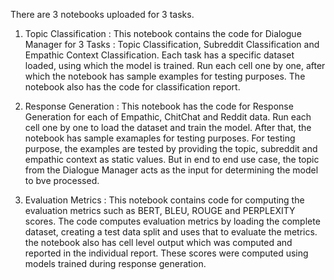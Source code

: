 There are 3 notebooks uploaded for 3 tasks.

1. Topic Classification : This notebook contains the code for Dialogue Manager for 3 Tasks : Topic Classification, Subreddit Classification and Empathic Context Classification. Each task has a specific dataset loaded, using which the model is trained. Run each cell one by one, after which the notebook has sample examples for testing purposes. The notebook also has the code for classification report.

2. Response Generation : This notebook has the code for Response Generation for each of Empathic, ChitChat and Reddit data. Run each cell one by one to load the dataset and train the model. After that, the notebook has sample examaples for testing purposes. For testing purpose, the examples are tested by providing the topic, subreddit and empathic context as static values. But in end to end use case, the topic from the Dialogue Manager acts as the input for determining the model to bve processed.

3. Evaluation Metrics : This notebook contains code for computing the evaluation metrics such as BERT, BLEU, ROUGE and PERPLEXITY scores. The code computes evaluation metrics by loading the complete dataset, creating a test data split and uses that to evaluate the metrics. the notebook also has cell level output which was computed and reported in the individual report. These scores were computed using models trained during response generation.
